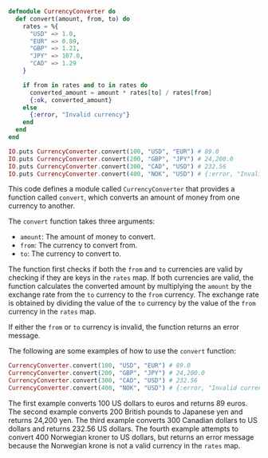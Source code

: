 ```elixir
defmodule CurrencyConverter do
  def convert(amount, from, to) do
    rates = %{
      "USD" => 1.0,
      "EUR" => 0.89,
      "GBP" => 1.21,
      "JPY" => 107.0,
      "CAD" => 1.29
    }

    if from in rates and to in rates do
      converted_amount = amount * rates[to] / rates[from]
      {:ok, converted_amount}
    else
      {:error, "Invalid currency"}
    end
  end
end

IO.puts CurrencyConverter.convert(100, "USD", "EUR") # 89.0
IO.puts CurrencyConverter.convert(200, "GBP", "JPY") # 24,200.0
IO.puts CurrencyConverter.convert(300, "CAD", "USD") # 232.56
IO.puts CurrencyConverter.convert(400, "NOK", "USD") # {:error, "Invalid currency"}
```

This code defines a module called `CurrencyConverter` that provides a function called `convert`, which converts an amount of money from one currency to another.

The `convert` function takes three arguments:

* `amount`: The amount of money to convert.
* `from`: The currency to convert from.
* `to`: The currency to convert to.

The function first checks if both the `from` and `to` currencies are valid by checking if they are keys in the `rates` map. If both currencies are valid, the function calculates the converted amount by multiplying the `amount` by the exchange rate from the `to` currency to the `from` currency. The exchange rate is obtained by dividing the value of the `to` currency by the value of the `from` currency in the `rates` map.

If either the `from` or `to` currency is invalid, the function returns an error message.

The following are some examples of how to use the `convert` function:

```elixir
CurrencyConverter.convert(100, "USD", "EUR") # 89.0
CurrencyConverter.convert(200, "GBP", "JPY") # 24,200.0
CurrencyConverter.convert(300, "CAD", "USD") # 232.56
CurrencyConverter.convert(400, "NOK", "USD") # {:error, "Invalid currency"}
```

The first example converts 100 US dollars to euros and returns 89 euros. The second example converts 200 British pounds to Japanese yen and returns 24,200 yen. The third example converts 300 Canadian dollars to US dollars and returns 232.56 US dollars. The fourth example attempts to convert 400 Norwegian kroner to US dollars, but returns an error message because the Norwegian krone is not a valid currency in the `rates` map.